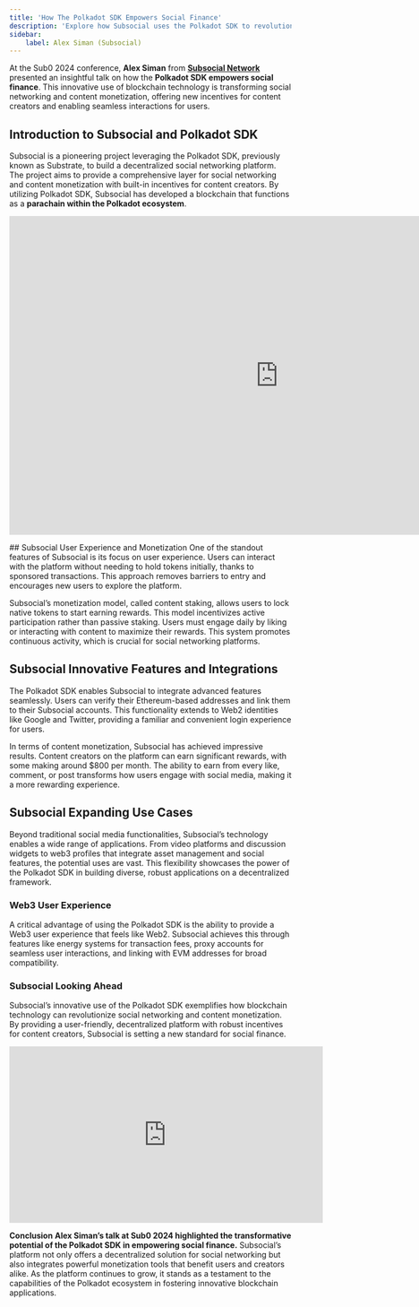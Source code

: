 ```yaml
---
title: 'How The Polkadot SDK Empowers Social Finance'
description: 'Explore how Subsocial uses the Polkadot SDK to revolutionize social finance and content monetization with decentralized solutions & incentives.'
sidebar:
    label: Alex Siman (Subsocial)
---
```


At the Sub0 2024 conference, **Alex Siman** from [**Subsocial Network**](https://dablock.com/dapps/subsocial/) presented an insightful talk on how the **Polkadot SDK empowers social finance**. This innovative use of blockchain technology is transforming social networking and content monetization, offering new incentives for content creators and enabling seamless interactions for users.

## Introduction to Subsocial and Polkadot SDK
Subsocial is a pioneering project leveraging the Polkadot SDK, previously known as Substrate, to build a decentralized social networking platform. The project aims to provide a comprehensive layer for social networking and content monetization with built-in incentives for content creators. By utilizing Polkadot SDK, Subsocial has developed a blockchain that functions as a **parachain within the Polkadot ecosystem**.

<iframe allowfullscreen="allowfullscreen" frameborder="0" height="569" src="https://docs.google.com/presentation/d/e/2PACX-1vQQPdR9jD1oSghRHhc2DmZDN-tv7DES3YJ3vYnv6nN85tNdJbTeC6HvGBZ4rrEQolo7ZOSDcP8EDWRd/embed?start=false&loop=false&delayms=60000" width="960"></iframe>

## Subsocial User Experience and Monetization
One of the standout features of Subsocial is its focus on user experience. Users can interact with the platform without needing to hold tokens initially, thanks to sponsored transactions. This approach removes barriers to entry and encourages new users to explore the platform.

Subsocial’s monetization model, called content staking, allows users to lock native tokens to start earning rewards. This model incentivizes active participation rather than passive staking. Users must engage daily by liking or interacting with content to maximize their rewards. This system promotes continuous activity, which is crucial for social networking platforms.

## Subsocial Innovative Features and Integrations
The Polkadot SDK enables Subsocial to integrate advanced features seamlessly. Users can verify their Ethereum-based addresses and link them to their Subsocial accounts. This functionality extends to Web2 identities like Google and Twitter, providing a familiar and convenient login experience for users.

In terms of content monetization, Subsocial has achieved impressive results. Content creators on the platform can earn significant rewards, with some making around $800 per month. The ability to earn from every like, comment, or post transforms how users engage with social media, making it a more rewarding experience.

## Subsocial Expanding Use Cases
Beyond traditional social media functionalities, Subsocial’s technology enables a wide range of applications. From video platforms and discussion widgets to web3 profiles that integrate asset management and social features, the potential uses are vast. This flexibility showcases the power of the Polkadot SDK in building diverse, robust applications on a decentralized framework.

### Web3 User Experience
A critical advantage of using the Polkadot SDK is the ability to provide a Web3 user experience that feels like Web2. Subsocial achieves this through features like energy systems for transaction fees, proxy accounts for seamless user interactions, and linking with EVM addresses for broad compatibility.

### Subsocial Looking Ahead
Subsocial’s innovative use of the Polkadot SDK exemplifies how blockchain technology can revolutionize social networking and content monetization. By providing a user-friendly, decentralized platform with robust incentives for content creators, Subsocial is setting a new standard for social finance.

<iframe allowfullscreen="allowfullscreen" frameborder="0" height="315" src="https://www.youtube.com/embed/NQfJrO6t_qI?si=AgmYnCuWzP-KWrpN" title="YouTube video player" width="560"></iframe>

**Conclusion**
**Alex Siman’s talk at Sub0 2024 highlighted the transformative potential of the Polkadot SDK in empowering social finance.** Subsocial’s platform not only offers a decentralized solution for social networking but also integrates powerful monetization tools that benefit users and creators alike. As the platform continues to grow, it stands as a testament to the capabilities of the Polkadot ecosystem in fostering innovative blockchain applications.